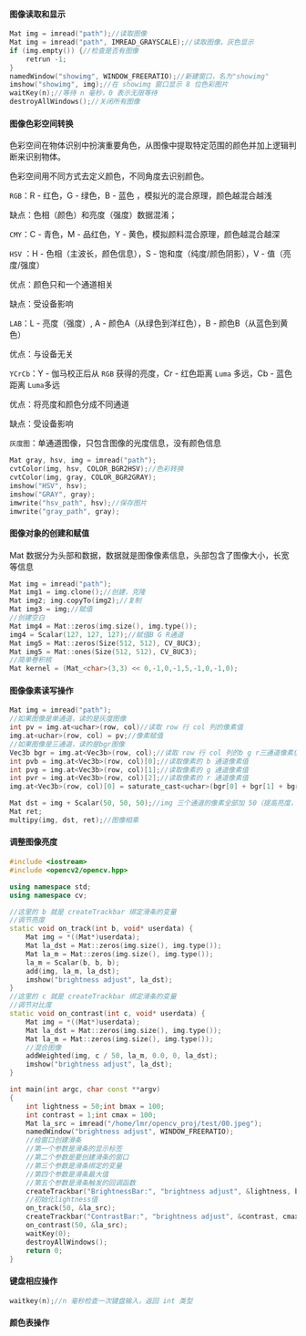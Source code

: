 #### 图像读取和显示

```c++
Mat img = imread("path");//读取图像
Mat img = imread("path", IMREAD_GRAYSCALE);//读取图像，灰色显示
if (img.empty()) {//检查是否有图像
	retrun -1;
}
namedWindow("showimg", WINDOW_FREERATIO);//新建窗口，名为"showimg"
imshow("showimg", img);//在 showimg 窗口显示 8 位色彩图片
waitKey(n);//等待 n 毫秒，0 表示无限等待
destroyAllWindows();//关闭所有图像
```

#### 图像色彩空间转换

色彩空间在物体识别中扮演重要角色，从图像中提取特定范围的颜色并加上逻辑判断来识别物体。

色彩空间用不同方式去定义颜色，不同角度去识别颜色。

`RGB`：R - 红色，G - 绿色，B - 蓝色 ，模拟光的混合原理，颜色越混合越浅

缺点：色相（颜色）和亮度（强度）数据混淆；

`CMY`：C - 青色，M - 品红色，Y - 黄色，模拟颜料混合原理，颜色越混合越深

`HSV` ：H - 色相（主波长，颜色信息），S - 饱和度（纯度/颜色阴影），V - 值（亮度/强度）

优点：颜色只和一个通道相关

缺点：受设备影响

`LAB`：L - 亮度（强度）, A - 颜色A（从绿色到洋红色），B - 颜色B（从蓝色到黄色）

优点：与设备无关

`YCrCb`：Y - 伽马校正后从 `RGB` 获得的亮度，Cr - 红色距离 `Luma` 多远，Cb - 蓝色距离 `Luma`多远

优点：将亮度和颜色分成不同通道

缺点：受设备影响

`灰度图`：单通道图像，只包含图像的光度信息，没有颜色信息

```c++
Mat gray, hsv, img = imread("path");
cvtColor(img, hsv, COLOR_BGR2HSV);//色彩转换
cvtColor(img, gray, COLOR_BGR2GRAY);
imshow("HSV", hsv);
imshow("GRAY", gray);
imwrite("hsv_path", hsv);//保存图片
imwrite("gray_path", gray);
```

#### 图像对象的创建和赋值

Mat 数据分为头部和数据，数据就是图像像素信息，头部包含了图像大小，长宽等信息

```c++
Mat img = imread("path");
Mat img1 = img.clone();//创建，克隆
Mat img2; img.copyTo(img2);//复制
Mat img3 = img;//赋值
//创建空白
Mat img4 = Mat::zeros(img.size(), img.type());
img4 = Scalar(127, 127, 127);//赋值B G R通道
Mat img5 = Mat::zeros(Size(512, 512), CV_8UC3);
Mat img5 = Mat::ones(Size(512, 512), CV_8UC3);
//简单卷积核
Mat kernel = (Mat_<char>(3,3) << 0,-1,0,-1,5,-1,0,-1,0);
```

#### 图像像素读写操作

```c++
Mat img = imread("path");
//如果图像是单通道，读的是灰度图像
int pv = img.at<uchar>(row, col)//读取 row 行 col 列的像素值
img.at<uchar>(row, col) = pv;//像素赋值
//如果图像是三通道，读的是bgr图像
Vec3b bgr = img.at<Vec3b>(row, col);//读取 row 行 col 列的b g r三通道像素值
int pvb = img.at<Vec3b>(row, col)[0];//读取像素的 b 通道像素值
int pvg = img.at<Vec3b>(row, col)[1];//读取像素的 g 通道像素值
int pvr = img.at<Vec3b>(row, col)[2];//读取像素的 r 通道像素值
img.at<Vec3b>(row, col)[0] = saturate_cast<uchar>(bgr[0] + bgr[1] + bgr[2]);//像素赋值

Mat dst = img + Scalar(50, 50, 50);//img 三个通道的像素全部加 50（提高亮度，减是降低亮度）
Mat ret;
multipy(img, dst, ret);//图像相乘
```

#### 调整图像亮度

```c++
#include <iostream>
#include <opencv2/opencv.hpp>

using namespace std;
using namespace cv;

//这里的 b 就是 createTrackbar 绑定滑条的变量
//调节亮度
static void on_track(int b, void* userdata) {
    Mat img = *((Mat*)userdata);
    Mat la_dst = Mat::zeros(img.size(), img.type());
    Mat la_m = Mat::zeros(img.size(), img.type());
    la_m = Scalar(b, b, b);
    add(img, la_m, la_dst);
    imshow("brightness adjust", la_dst);
}
//这里的 c 就是 createTrackbar 绑定滑条的变量
//调节对比度
static void on_contrast(int c, void* userdata) {
    Mat img = *((Mat*)userdata);
    Mat la_dst = Mat::zeros(img.size(), img.type());
    Mat la_m = Mat::zeros(img.size(), img.type());
    //混合图像
    addWeighted(img, c / 50, la_m, 0.0, 0, la_dst);
    imshow("brightness adjust", la_dst);
}

int main(int argc, char const **argv)
{
    int lightness = 50;int bmax = 100;
    int contrast = 1;int cmax = 100;
    Mat la_src = imread("/home/lmr/opencv_proj/test/00.jpeg");    
    namedWindow("brightness adjust", WINDOW_FREERATIO);
    //给窗口创建滑条
    //第一个参数是滑条的显示标签
    //第二个参数是要创建滑条的窗口
    //第三个参数是滑条绑定的变量
    //第四个参数是滑条最大值
    //第五个参数是滑条触发的回调函数
    createTrackbar("BrightnessBar:", "brightness adjust", &lightness, bmax, on_track, (void*)(&la_src));
    //初始化lightness值
    on_track(50, &la_src);
    createTrackbar("ContrastBar:", "brightness adjust", &contrast, cmax, on_contrast, (void*)(&la_src));
	on_contrast(50, &la_src);
	waitKey(0);
    destroyAllWindows();
    return 0;
}
```

#### 键盘相应操作

```c++
waitkey(n);//n 毫秒检查一次键盘输入，返回 int 类型
```

#### 颜色表操作

